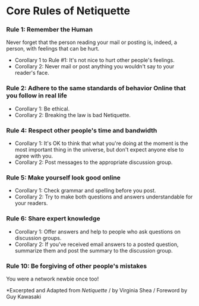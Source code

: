 # Core Rules of Netiquette

### Rule 1: Remember the Human

Never forget that the person reading your mail or posting is, indeed, a person, with feelings that can be hurt.

- Corollary 1 to Rule #1: It's not nice to hurt other people's feelings.
- Corollary 2: Never mail or post anything you wouldn't say to your reader's face.

### Rule 2: Adhere to the same standards of behavior Online that you follow in real life

- Corollary 1: Be ethical.
- Corollary 2: Breaking the law is bad Netiquette.

### Rule 4: Respect other people's time and bandwidth

- Corollary 1: It's OK to think that what you're doing at the moment is the most important thing in the universe, but don't expect anyone else to agree with you.
- Corollary 2: Post messages to the appropriate discussion group.

### Rule 5: Make yourself look good online

- Corollary 1: Check grammar and spelling before you post.
- Corollary 2: Try to make both questions and answers understandable for your readers.

### Rule 6: Share expert knowledge

- Corollary 1: Offer answers and help to people who ask questions on discussion groups.
- Corollary 2: If you've received email answers to a posted question, summarize them and post the summary to the discussion group.

### Rule 10: Be forgiving of other people's mistakes
You were a network newbie once too!

*Excerpted and Adapted from _Netiquette_ / by Virginia Shea / Foreword by Guy Kawasaki